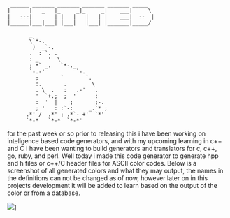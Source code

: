 ```
 ______ _______ _______ _______ _______ _____  
|      |   _   |_     _|_     _|    ___|     \ 
|   ---|       | |   |   |   | |    ___|  --  |
|______|___|___| |___|   |___| |_______|_____/ 
                                              
       _                        
       \`*-.                    
        )  _`-.                 
       .  : `. .                
       : _   '  \               
       ; *` _.   `*-._          
       `-.-'          `-.       
         ;       `       `.     
         :.       .        \    
         . \  .   :   .-'   .   
         '  `+.;  ;  '      :   
         :  '  |    ;       ;-. 
         ; '   : :`-:     _.`* ;
      .*' /  .*' ; .*`- +'  `*' 
      `*-*   `*-*  `*-*'
```

for the past week or so prior to releasing this i have been working on inteligence based code generators, and with my upcoming learning in c++ and C i have been wanting to build generators and translators for c, c++, go, ruby, and perl. Well today i made this code generator to generate hpp and h files or c++/C header files for ASCII color codes. Below is a screenshot of all generated colors and what they may output, the names in the definitions can not be changed as of now, however later on in this projects development it will be added to learn based on the output of the color or from a database.


<img src="image.png" />]
